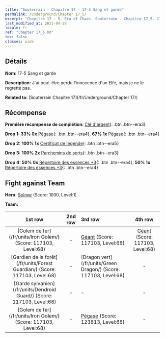 ```yaml
---
title: "Souterrain - Chapitre 17 - 17-5 Sang et garde"
permalink: /Underground/Chapter 17_5/
excerpt: "Chapitre 17 - 5. Era of Chaos  Souterrain - Chapitre 17_5. 17-5 Sang et garde"
last_modified_at: 2021-04-28
locale: fr
ref: "Chapter 17_5.md"
toc: false
classes: wide
---
```


## Détails

 **Nom:** 17-5 Sang et garde

 **Description:** J'ai peut-être perdu l'innocence d'un Elfe, mais je ne le regrette pas.

 **Related to:** [Souterrain Chapitre 17](/fr/Underground/Chapter 17/)

## Récompense

 **Première récompense de complétion:** [Clé d'argent](/ItemsFR/con_693/){: .btn .btn--era3}

 **Drop 1:** **33% 0x** [Pégase](/ItemsFR/unt_202/){: .btn .btn--era4}, **67% 1x** [Pégase](/ItemsFR/unt_202/){: .btn .btn--era4}

 **Drop 2:** **100% 1x** [Certificat de légende](/ItemsFR/mat_67/){: .btn .btn--era5}

 **Drop 3:** **100% 2x** [Parchemins de sorts](/ItemsFR/con_694/){: .btn .btn--era3}

 **Drop 4:** **50% 0x** [Répertoire des essences +3](/ItemsFR/mat_60/){: .btn .btn--era4}, **50% 1x** [Répertoire des essences +3](/ItemsFR/mat_60/){: .btn .btn--era4}


## Fight against Team
 **Hero:** [Solmyr](/fr/heroes/Solmyr/) (Score: 1000, Level:1)

 **Team:**


  | 1st row | 2nd row | 3rd row | 4th row |
  |:----:|:----:|:----|:----:|
  | [Golem de fer](/fr/units/Iron Golem/) (Score: 117103, Level:68)  | - | [Géant](/fr/units/Giant/) (Score: 117103, Level:68)  | [Géant](/fr/units/Giant/) (Score: 117103, Level:68)  |
  | [Gardien de la forêt](/fr/units/Forest Guardian/) (Score: 117103, Level:68)  | - | [Dragon vert](/fr/units/Green Dragon/) (Score: 117103, Level:68)  | - |
  | [Garde sylvanien](/fr/units/Dendroid Guard/) (Score: 117103, Level:68)  | - | - | - |
  | [Golem de fer](/fr/units/Iron Golem/) (Score: 117103, Level:68)  | - | [Pégase](/fr/units/Pegasus/) (Score: 123813, Level:68)  | - |


